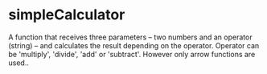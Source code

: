 # simpleCalculator
A function that receives three parameters – two numbers and an operator (string) – and calculates the result depending on the operator. Operator can be 'multiply', 'divide', 'add' or 'subtract'. However only arrow functions are used..
